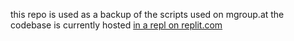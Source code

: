 this repo is used as a backup of the scripts used on mgroup.at
the codebase is currently hosted <a href="https://replit.com/@philparzer/m-group#script.js"> in a repl on replit.com</a>
